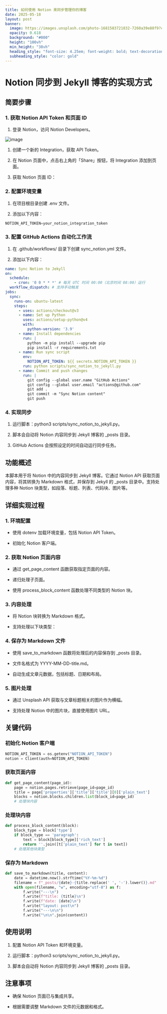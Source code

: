 ```yaml
---
title: 如何使用 Notion 来同步管理你的博客
date: 2025-05-18
layout: post
banner:
  image: https://images.unsplash.com/photo-1681583721832-7260a39e88f9?crop=entropy&cs=tinysrgb&fit=max&fm=jpg&ixid=M3w2OTIwMzJ8MHwxfHJhbmRvbXx8fHx8fHx8fDE3NDc1NzE5NDd8&ixlib=rb-4.1.0&q=80&w=1080
  opacity: 0.618
  background: "#000"
  height: "100vh"
  min_height: "38vh"
  heading_style: "font-size: 4.25em; font-weight: bold; text-decoration: underline"
  subheading_style: "color: gold"
---
```


# Notion 同步到 Jekyll 博客的实现方式

## 简要步骤

### 1. 获取 Notion API Token 和页面 ID

1. 登录 Notion，访问 Notion Developers。

![image](https://prod-files-secure.s3.us-west-2.amazonaws.com/a7a0cc5a-89b9-4cda-8686-1fba0ca52f40/d19c1afe-dea5-4312-9333-786b0ba83054/image.png?X-Amz-Algorithm=AWS4-HMAC-SHA256&X-Amz-Content-Sha256=UNSIGNED-PAYLOAD&X-Amz-Credential=ASIAZI2LB4667LBTBOYF%2F20250518%2Fus-west-2%2Fs3%2Faws4_request&X-Amz-Date=20250518T123905Z&X-Amz-Expires=3600&X-Amz-Security-Token=IQoJb3JpZ2luX2VjELf%2F%2F%2F%2F%2F%2F%2F%2F%2F%2FwEaCXVzLXdlc3QtMiJHMEUCIA%2BCTUlgMrcf2VNgs6GwhZc%2BDg84PpRtnGn0yTeZXLfBAiEAksn8nzEVQJDEkKdYL0XXOKp%2B8kayIFK8eA9pX1JHonoq%2FwMIcBAAGgw2Mzc0MjMxODM4MDUiDFHC53A%2BAqJWhth97SrcA9GSGXnDZc8EKL0Hv2rwI6i%2FaL1EpSs%2Fr%2Fk4l2Uu6PBT5VnTWInkV4px68TBcR25Ey2JbzzMElCUl35xPaXzNY7RXNewZ%2FradIFSkWJqZwcmR4nVw4w4TJ5BcqiOakAs3i0ahQdio6MC7AU86HMZ%2FCTOosKrasJNQ8X1EWMG5WWsyeK%2Bd2KsLBv4OiE10sB3etOMVWP3EjLeeTQJQqOqYH9%2FtMpVatcmHikduYHOQwsc6X9Qasu6V8ijZ%2B8ht%2Fh%2BZDiAqN9DeKHQfzVQ%2Bvq%2FT9m3NkUgMJv6NaxOEP1JY%2B2DXGkUv1qHSz7hHcL6gFjyFgVBtMcz0LGPtvNCjQjzoSUvp0g%2F3kXyKSkGucg3hHUFT5cNYPiIJdrN%2Ba4THjmp7QL8H2EjlvSNwjir0qF7VsQjoPDsIiMP0B21%2BV0aDZIlCDGTA4zdxa%2BYPUTPW0SjmF3oZu1hCtzl82rsn%2FEaRSQpnbCGBi%2FBv3HdVNAyE3ngGgXGbHdXK1OaACVGitEowSJz0jF0Uc66hS9M%2FiTd6XYW13QwpKUeCqCxMSI%2Biowwxn%2FHzlcBfzxYfSkKkpAzr8l5Abi9Q8RdJcLsSPZRZuWNWSqHe1PPSuIUJwga8T79Zkrcu8F3W8WLQiMiMPeMpsEGOqUBVGIqlEATZc%2FwYpFAWUdsr8ndObHk%2BQfLFSnpG9DTcVIgKctUqV9xodgiW0hLcc1YFC%2BRxooOFfkGnj08boocbcyBoFBvu9RGLFH%2Bbwjd%2BOG2r8OV7hV%2BtU6yLSS31RuBbQA3eIevRGcV107O3uYZPQAbwcklhpJKrSU3l8ZVX8cK%2BqLzvEhEFJEMt31%2FyROTt7r27CsmODko6DWfgBS353yztl%2Bm&X-Amz-Signature=223dfcfdf7fc1216dc7d8e301f75896ebc50020d3f77f2d78d395d1852ad68bc&X-Amz-SignedHeaders=host&x-id=GetObject)

1. 创建一个新的 Integration，获取 API Token。

1. 在 Notion 页面中，点击右上角的「Share」按钮，将 Integration 添加到页面。

1. 获取 Notion 页面 ID：


### 2. 配置环境变量

1. 在项目根目录创建 .env 文件。

1. 添加以下内容：

```javascript
NOTION_API_TOKEN=your_notion_integration_token
```

### 3. 配置 GitHub Actions 自动化工作流

1. 在 .github/workflows/ 目录下创建 sync_notion.yml 文件。

1. 添加以下内容：

```yaml
name: Sync Notion to Jekyll
on:
  schedule:
    - cron: '0 0 * * *' # 每天 UTC 时间 00:00（北京时间 08:00）运行
  workflow_dispatch: # 支持手动触发
jobs:
  sync:
    runs-on: ubuntu-latest
    steps:
      - uses: actions/checkout@v3
      - name: Set up Python
        uses: actions/setup-python@v4
        with:
          python-version: '3.9'
      - name: Install dependencies
        run: |
          python -m pip install --upgrade pip
          pip install -r requirements.txt
      - name: Run sync script
        env:
          NOTION_API_TOKEN: ${{ secrets.NOTION_API_TOKEN }}
        run: python scripts/sync_notion_to_jekyll.py
      - name: Commit and push changes
        run: |
          git config --global user.name "GitHub Actions"
          git config --global user.email "actions@github.com"
          git add .
          git commit -m "Sync Notion content"
          git push
```

### 4. 实现同步

1. 运行脚本：python3 scripts/sync_notion_to_jekyll.py。

1. 脚本会自动将 Notion 内容同步到 Jekyll 博客的 _posts 目录。

1. GitHub Actions 会按照设定的时间自动运行同步任务。

## 功能概述

本脚本用于将 Notion 中的内容同步到 Jekyll 博客。它通过 Notion API 获取页面内容，将其转换为 Markdown 格式，并保存到 Jekyll 的 _posts 目录中。支持处理多种 Notion 块类型，如段落、标题、列表、代码块、图片等。

## 详细实现过程

### 1. 环境配置

- 使用 dotenv 加载环境变量，包括 Notion API Token。

- 初始化 Notion 客户端。

### 2. 获取 Notion 页面内容

- 通过 get_page_content 函数获取指定页面的内容。

- 递归处理子页面。

- 使用 process_block_content 函数处理不同类型的 Notion 块。

### 3. 内容处理

- 将 Notion 块转换为 Markdown 格式。

- 支持处理以下块类型：


### 4. 保存为 Markdown 文件

- 使用 save_to_markdown 函数将处理后的内容保存到 _posts 目录。

- 文件名格式为 YYYY-MM-DD-title.md。

- 自动生成文章元数据，包括标题、日期和布局。

### 5. 图片处理

- 通过 Unsplash API 获取与文章标题相关的图片作为横幅。

- 支持处理 Notion 中的图片块，直接使用图片 URL。

## 关键代码

### 初始化 Notion 客户端

```python
NOTION_API_TOKEN = os.getenv("NOTION_API_TOKEN")
notion = Client(auth=NOTION_API_TOKEN)
```

### 获取页面内容

```python
def get_page_content(page_id):
    page = notion.pages.retrieve(page_id=page_id)
    title = page['properties']['title']['title'][0]['plain_text']
    blocks = notion.blocks.children.list(block_id=page_id)
    # 处理块内容
```

### 处理块内容

```python
def process_block_content(block):
    block_type = block['type']
    if block_type == 'paragraph':
        text = block[block_type]['rich_text']
        return ''.join([t['plain_text'] for t in text])
    # 处理其他块类型
```

### 保存为 Markdown

```python
def save_to_markdown(title, content):
    date = datetime.now().strftime("%Y-%m-%d")
    filename = f"_posts/{date}-{title.replace(' ', '-').lower()}.md"
    with open(filename, "w", encoding="utf-8") as f:
        f.write("---\n")
        f.write(f"title: {title}\n")
        f.write(f"date: {date}\n")
        f.write("layout: post\n")
        f.write("---\n\n")
        f.write("\n\n".join(content))
```

## 使用说明

1. 配置 Notion API Token 和环境变量。

1. 运行脚本：python3 scripts/sync_notion_to_jekyll.py。

1. 脚本会自动将 Notion 内容同步到 Jekyll 博客的 _posts 目录。

## 注意事项

- 确保 Notion 页面已与集成共享。

- 根据需要调整 Markdown 文件的元数据和格式。